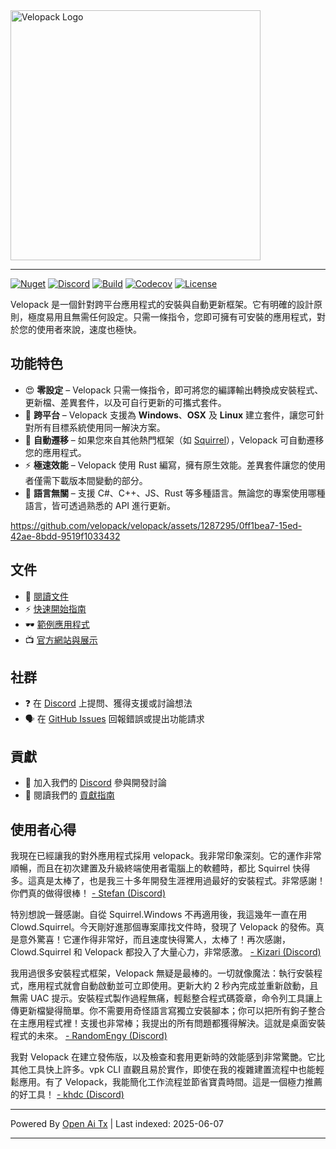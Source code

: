 <picture>
  <source media="(prefers-color-scheme: dark)" srcset="https://raw.githubusercontent.com/velopack/velopack/develop/artwork/velopack-white.svg">
  <img alt="Velopack Logo" src="https://raw.githubusercontent.com/velopack/velopack/develop/artwork/velopack-black.svg" width="400">
</picture>

---

[![Nuget](https://img.shields.io/nuget/v/Velopack?style=flat-square&logo=nuget&logoColor=white)](https://www.nuget.org/packages/Velopack/)
[![Discord](https://img.shields.io/badge/chat-Discord-5865F2?style=flat-square&logo=discord&logoColor=white)](https://discord.gg/M6he8ZPAAJ)
[![Build](https://img.shields.io/github/actions/workflow/status/velopack/velopack/build.yml?branch=develop&style=flat-square&logo=github&logoColor=white)](https://github.com/velopack/velopack/actions)
[![Codecov](https://img.shields.io/codecov/c/github/velopack/velopack?style=flat-square&logo=codecov&logoColor=white)](https://app.codecov.io/gh/velopack/velopack)
[![License](https://img.shields.io/github/license/velopack/velopack?style=flat-square)](https://github.com/velopack/velopack/blob/develop/LICENSE)


Velopack 是一個針對跨平台應用程式的安裝與自動更新框架。它有明確的設計原則，極度易用且無需任何設定。只需一條指令，您即可擁有可安裝的應用程式，對於您的使用者來說，速度也極快。

## 功能特色

- 😍 **零設定** – Velopack 只需一條指令，即可將您的編譯輸出轉換成安裝程式、更新檔、差異套件，以及可自行更新的可攜式套件。
- 🎯 **跨平台** – Velopack 支援為 **Windows**、**OSX** 及 **Linux** 建立套件，讓您可針對所有目標系統使用同一解決方案。
- 🚀 **自動遷移** – 如果您來自其他熱門框架（如 [Squirrel](https://github.com/Squirrel/Squirrel.Windows)），Velopack 可自動遷移您的應用程式。
- ⚡️ **極速效能** – Velopack 使用 Rust 編寫，擁有原生效能。差異套件讓您的使用者僅需下載版本間變動的部分。
- 📔 **語言無關** – 支援 C#、C++、JS、Rust 等多種語言。無論您的專案使用哪種語言，皆可透過熟悉的 API 進行更新。

https://github.com/velopack/velopack/assets/1287295/0ff1bea7-15ed-42ae-8bdd-9519f1033432

## 文件
- 📖 [閱讀文件](https://docs.velopack.io/)
- ⚡ [快速開始指南](https://docs.velopack.io/category/quick-start)
- 🕶️ [範例應用程式](https://docs.velopack.io/category/sample-apps)
- 📺 [官方網站與展示](https://velopack.io/)

## 社群
- ❓ 在 [Discord](https://discord.gg/CjrCrNzd3F) 上提問、獲得支援或討論想法
- 🗣️ 在 [GitHub Issues](https://github.com/velopack/velopack/issues) 回報錯誤或提出功能請求

## 貢獻
- 💬 加入我們的 [Discord](https://discord.gg/CjrCrNzd3F) 參與開發討論
- 🚦 閱讀我們的 [貢獻指南](https://docs.velopack.io/category/contributing)

## 使用者心得
我現在已經讓我的對外應用程式採用 velopack。我非常印象深刻。它的運作非常順暢，而且在初次建置及升級終端使用者電腦上的軟體時，都比 Squirrel 快得多。這真是太棒了，也是我三十多年開發生涯裡用過最好的安裝程式。非常感謝！你們真的做得很棒！
[- Stefan (Discord)](https://discord.com/channels/767856501477343282/767856501477343286/1195642674078830613)

特別想說一聲感謝。自從 Squirrel.Windows 不再適用後，我這幾年一直在用 Clowd.Squirrel。今天剛好進那個專案庫找文件時，發現了 Velopack 的發佈。真是意外驚喜！它運作得非常好，而且速度快得驚人，太棒了！再次感謝，Clowd.Squirrel 和 Velopack 都投入了大量心力，非常感激。
[- Kizari (Discord)](https://discord.com/channels/767856501477343282/767856501477343286/1200837489640878180)

我用過很多安裝程式框架，Velopack 無疑是最棒的。一切就像魔法：執行安裝程式，應用程式就會自動啟動並可立即使用。更新大約 2 秒內完成並重新啟動，且無需 UAC 提示。安裝程式製作過程無痛，輕鬆整合程式碼簽章，命令列工具讓上傳更新檔變得簡單。你不需要用奇怪語言寫獨立安裝腳本；你可以把所有鉤子整合在主應用程式裡！支援也非常棒；我提出的所有問題都獲得解決。這就是桌面安裝程式的未來。
[- RandomEngy (Discord)](https://discord.com/channels/767856501477343282/947444323765583913/1200897478036299861)

我對 Velopack 在建立發佈版，以及檢查和套用更新時的效能感到非常驚艷。它比其他工具快上許多。vpk CLI 直觀且易於實作，即使在我的複雜建置流程中也能輕鬆應用。有了 Velopack，我能簡化工作流程並節省寶貴時間。這是一個極力推薦的好工具！
[- khdc (Discord)](https://discord.com/channels/767856501477343282/947444323765583913/1216460920696344576)


---

Powered By [Open Ai Tx](https://github.com/OpenAiTx/OpenAiTx) | Last indexed: 2025-06-07

---